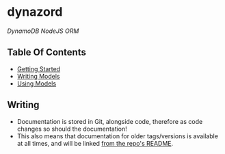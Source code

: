# dynazord

_DynamoDB NodeJS ORM_

<!-- Deliberately named lowercase so GitHub sorts it to the bottom of the directory 💪 -->

## Table Of Contents

- [Getting Started](./Getting-Started.md)
- [Writing Models](./Writing-Models.md)
- [Using Models](./Using-Models.md)

## Writing

- Documentation is stored in Git, alongside code, therefore as code changes so should the documentation!
- This also means that documentation for older tags/versions is available at all times, and will be linked [from the repo's README](../README.md).
